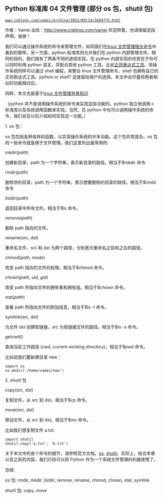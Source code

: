 ## Python 标准库 04 文件管理 (部分 os 包，shutil 包)

[`www.cnblogs.com/vamei/archive/2012/09/14/2684775.html`](http://www.cnblogs.com/vamei/archive/2012/09/14/2684775.html)

作者：Vamei 出处：http://www.cnblogs.com/vamei 欢迎转载，也请保留这段声明。谢谢！

我们可以通过操作系统的命令来管理文件，如同我们在[linux 文件管理相关命令](http://www.cnblogs.com/vamei/archive/2012/09/13/2682519.html)中看到的那样。另一方面，python 标准库则允许我们在 python 内部管理文件。相同的目的，我们就有了两条不同的途径实现。在 python 内部实现的优势在于你可以同时利用 python 语言，并配合其他 python 工具，比如[正则表达式工具](http://www.cnblogs.com/vamei/archive/2012/08/31/2661870.html)。但操作系统同样可以通过 shell 编程，来整合 linux 文件管理命令，shell 也拥有自己的正则表达式工具。python or shell? 这是留给用户的选择。本文中会尽量将两者相似的功能相对应。

同样，本文也是基于[linux 文件管理背景知识](http://www.cnblogs.com/vamei/archive/2012/09/09/2676792.html)

（python 并不是调用操作系统的命令来实现这些功能的。python 独立地调用 c 标准库以及系统调用函数来实现。当然，在 python 中也可以调用操作系统的命令，我们会在以后介绍如何实现这一功能。）

1\. os 包： 

os 包包括各种各样的函数，以实现操作系统的许多功能。这个包非常庞杂。os 包的一些命令就是用于文件管理。我们这里列出最常用的:

mkdir(*path*)

创建新目录，path 为一个字符串，表示新目录的路径。相当于$mkdir 命令

rmdir(*path*)

删除空的目录，path 为一个字符串，表示想要删除的目录的路径。相当于$rmdir 命令

listdir(*path*)

返回目录中所有文件。相当于$ls 命令。

remove(*path*)

删除 path 指向的文件。

rename(*src, dst*)

重命名文件，src 和 dst 为两个路径，分别表示重命名之前和之后的路径。 

chmod(*path, mode*)

改变 path 指向的文件的权限。相当于$chmod 命令。

chown(*path, uid, gid*)

改变 path 所指向文件的拥有者和拥有组。相当于$chown 命令。

stat(*path*)

查看 path 所指向文件的附加信息，相当于$ls -l 命令。

symlink(*src, dst*)

为文件 dst 创建软链接，src 为软链接文件的路径。相当于$ln -s 命令。

getcwd() 

查询当前工作路径 (cwd, current working directory)，相当于$pwd 命令。 

比如说我们要新建目录 new：

```
import os
os.mkdir('/home/vamei/new')

```

2\. shutil 包

copy(*src, dst*)

复制文件，从 src 到 dst。相当于$cp 命令。

move(*src, dst*)

移动文件，从 src 到 dst。相当于$mv 命令。

比如我们想复制文件 a.txt:

```
import shutil
shutil.copy('a.txt', 'b.txt')

```

关于本文中的各个命令的细节，请参照官方文档。[os](http://docs.python.org/library/os.html), [shutil](http://docs.python.org/library/shutil.html)。实际上，结合本章以及之前的内容，我们已经可以把 Python 作为一个系统文件管理的利器使用了。

总结:

os 包: rmdir, mkdir, listdir, remove, rename, chmod, chown, stat, symlink

shutil 包: copy, move
